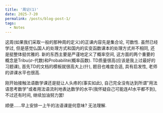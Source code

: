 ```yaml
---
title: '周记(1)'
date: 2025-7-20
permalink: /posts/blog-post-1/
tags:
  - Notes
---
```


这周(如果我们采取一般的那种周的定义)的正课内容先是集合论, 可数性. 虽然已经学过, 但是感觉仏国人的处理方式和国内的实变函数课本的处理方式并不相同, 还是挺整体挺优雅的. 新的东西主要是严谨地定义了概率空间, 这方面的两个重要的概念是Tribu($\sigma$-代数)和Probabilité(概率函数). TD质量很高(应该是我上过最好的习题课), 首先TD的文档的模板就很高大上(什), 题目也难度合适, 具有启发性, 老师的讲课水平也很高.

刚开始接触法语数学课还是挺让人头疼的(事实如此), 自己完全没有达到所谓"用法语思考数学"或者用法语流利地表达数学的水平(我怀疑自己可能连A1水平都不到), 不过还有时间, 继续加油努力罢!

顺便......早上安排一上午的法语课是何意味? 无法理解.
